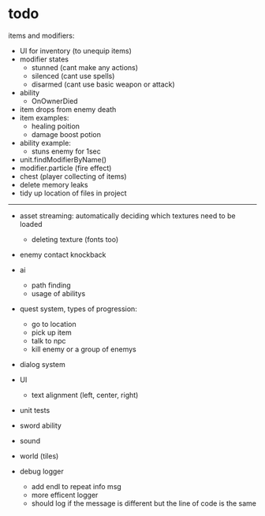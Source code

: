 # todo

items and modifiers:
* UI for inventory (to unequip items)
* modifier states
  * stunned (cant make any actions)
  * silenced (cant use spells)
  * disarmed (cant use basic weapon or attack)
* ability
  * OnOwnerDied
* item drops from enemy death
* item examples:
  * healing poition
  * damage boost potion
* ability example:
  * stuns enemy for 1sec
* unit.findModifierByName()
* modifier.particle  (fire effect)
* chest (player collecting of items)
* delete memory leaks
* tidy up location of files in project

---


* asset streaming: automatically deciding which textures need to be loaded
  * deleting texture (fonts too)
* enemy contact knockback
* ai
  * path finding
  * usage of abilitys
* quest system, types of progression:
  * go to location
  * pick up item
  * talk to npc
  * kill enemy or a group of enemys
* dialog system


* UI
  * text alignment (left, center, right)
	
* unit tests
* sword ability
* sound
* world (tiles)


* debug logger
  * add endl to repeat info msg
  * more efficent logger
  * should log if the message is different but the line of code is the same
 

